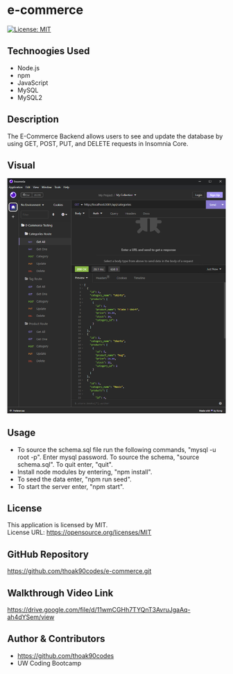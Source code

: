 # e-commerce

[![License: MIT](https://img.shields.io/badge/License-MIT-yellow.svg)](https://opensource.org/licenses/MIT)

## Technoogies Used
* Node.js  
* npm
* JavaScript
* MySQL
* MySQL2

## Description
The E-Commerce Backend allows users to see and update the database by using GET, POST, PUT, and DELETE requests in Insomnia Core.

## Visual
![Screen shot of Get All route in Insomnia Core.](./images/insomnia-ss.png)

## Usage
* To source the schema.sql file run the following commands, "mysql -u root -p". Enter mysql password. To source the schema, "source schema.sql". To quit enter, "quit".  
* Install node modules by entering, "npm install".  
* To seed the data enter, "npm run seed".  
* To start the server enter, "npm start".  

## License
This application is licensed by MIT.  
License URL: https://opensource.org/licenses/MIT

## GitHub Repository
https://github.com/thoak90codes/e-commerce.git 

## Walkthrough Video Link
https://drive.google.com/file/d/11wmCGHh7TYQnT3AvruJgaAq-ah4dYSem/view 

## Author & Contributors
* https://github.com/thoak90codes  
* UW Coding Bootcamp  